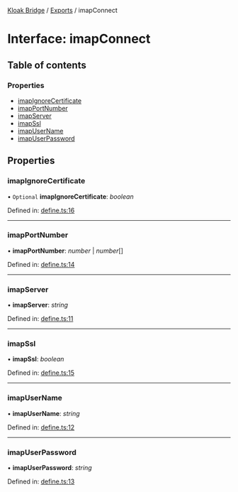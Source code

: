 [Kloak Bridge](../README.md) / [Exports](../modules.md) / imapConnect

# Interface: imapConnect

## Table of contents

### Properties

- [imapIgnoreCertificate](imapconnect.md#imapignorecertificate)
- [imapPortNumber](imapconnect.md#imapportnumber)
- [imapServer](imapconnect.md#imapserver)
- [imapSsl](imapconnect.md#imapssl)
- [imapUserName](imapconnect.md#imapusername)
- [imapUserPassword](imapconnect.md#imapuserpassword)

## Properties

### imapIgnoreCertificate

• `Optional` **imapIgnoreCertificate**: *boolean*

Defined in: [define.ts:16](https://github.com/CoNET-project/kloak-bridge/blob/fcc364f/src/define.ts#L16)

___

### imapPortNumber

• **imapPortNumber**: *number* \| *number*[]

Defined in: [define.ts:14](https://github.com/CoNET-project/kloak-bridge/blob/fcc364f/src/define.ts#L14)

___

### imapServer

• **imapServer**: *string*

Defined in: [define.ts:11](https://github.com/CoNET-project/kloak-bridge/blob/fcc364f/src/define.ts#L11)

___

### imapSsl

• **imapSsl**: *boolean*

Defined in: [define.ts:15](https://github.com/CoNET-project/kloak-bridge/blob/fcc364f/src/define.ts#L15)

___

### imapUserName

• **imapUserName**: *string*

Defined in: [define.ts:12](https://github.com/CoNET-project/kloak-bridge/blob/fcc364f/src/define.ts#L12)

___

### imapUserPassword

• **imapUserPassword**: *string*

Defined in: [define.ts:13](https://github.com/CoNET-project/kloak-bridge/blob/fcc364f/src/define.ts#L13)
